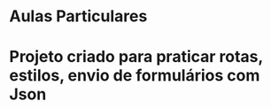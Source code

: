 
<h1> Aulas Particulares <h1>
<p> Projeto criado para praticar rotas, estilos, envio de formulários com Json </p>
